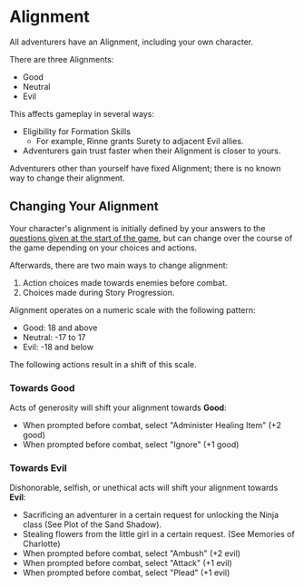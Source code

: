 # Alignment

All adventurers have an Alignment, including your own character.

There are three Alignments: 

 - Good
 - Neutral
 - Evil

This affects gameplay in several ways:

 - Eligibility for Formation Skills
   - For example, Rinne grants Surety to adjacent Evil allies.
 - Adventurers gain trust faster when their Alignment is closer to yours.

Adventurers other than yourself have fixed Alignment; there is no known way to change their alignment.

## Changing Your Alignment

Your character's alignment is initially defined by your answers to the [questions given at the start of the game](../abyss-guides/0-introduction/index.md#creating-your-character), but can change over the course of the game depending on your choices and actions.

Afterwards, there are two main ways to change alignment:

1. Action choices made towards enemies before combat.
2. Choices made during Story Progression.

Alignment operates on a numeric scale with the following pattern:

- Good: 18 and above
- Neutral: -17 to 17
- Evil: -18 and below

The following actions result in a shift of this scale.

### Towards Good

Acts of generosity will shift your alignment towards **Good**:

- When prompted before combat, select "Administer Healing Item" (+2 good)
- When prompted before combat, select "Ignore" (+1 good)

### Towards Evil

Dishonorable, selfish, or unethical acts will shift your alignment towards **Evil**:

- Sacrificing an adventurer in a certain request for unlocking the Ninja class (See Plot of the Sand Shadow).
- Stealing flowers from the little girl in a certain request. (See Memories of Charlotte)
- When prompted before combat, select "Ambush" (+2 evil)
- When prompted before combat, select "Attack" (+1 evil) 
- When prompted before combat, select "Plead" (+1 evil)